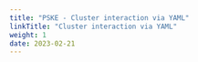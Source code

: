 ```yaml
---
title: "PSKE - Cluster interaction via YAML"
linkTitle: "Cluster interaction via YAML"
weight: 1
date: 2023-02-21
---
```


